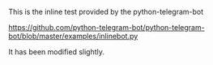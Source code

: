 This is the inline test provided by the python-telegram-bot

https://github.com/python-telegram-bot/python-telegram-bot/blob/master/examples/inlinebot.py

It has been modified slightly.